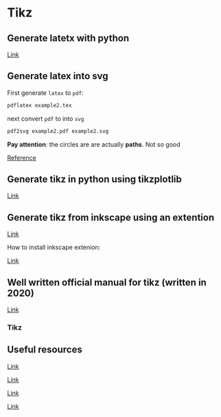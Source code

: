 <!--ts-->


<!-- Added by: gil_diy, at: 2020-07-26T14:38+03:00 -->

<!--te-->

# Tikz


## Generate latetx with python

[Link](https://jeltef.github.io/PyLaTeX/current/examples/matplotlib_ex.html)

## Generate latex into svg

First generate `latex` to `pdf`:

```bash
pdflatex example2.tex 
```
next convert `pdf` to into `svg`

```bash
pdf2svg example2.pdf example2.svg
```

**Pay attention**: the circles are are actually **paths**.
Not so good

[Reference](https://tex.stackexchange.com/questions/51757/how-can-i-use-tikz-to-make-standalone-svg-graphics)

## Generate tikz in python using tikzplotlib

[Link](https://github.com/nschloe/tikzplotlib)


## Generate tikz from inkscape using an extention

[Link](https://github.com/kjellmf/svg2tikz)

How to install inkscape extenion:

[Link](https://www.youtube.com/watch?v=7M09gTMb3G4)


## Well written official manual for tikz (written in 2020)

[Link](https://pgf-tikz.github.io/pgf/pgfmanual.pdf)


### Tikz

## Useful resources

[Link](https://github.com/PetarV-/TikZ)

[Link](https://texample.net/)

[Link](https://github.com/walmes/Tikz)

[Link](https://github.com/hackl/tikz-network)